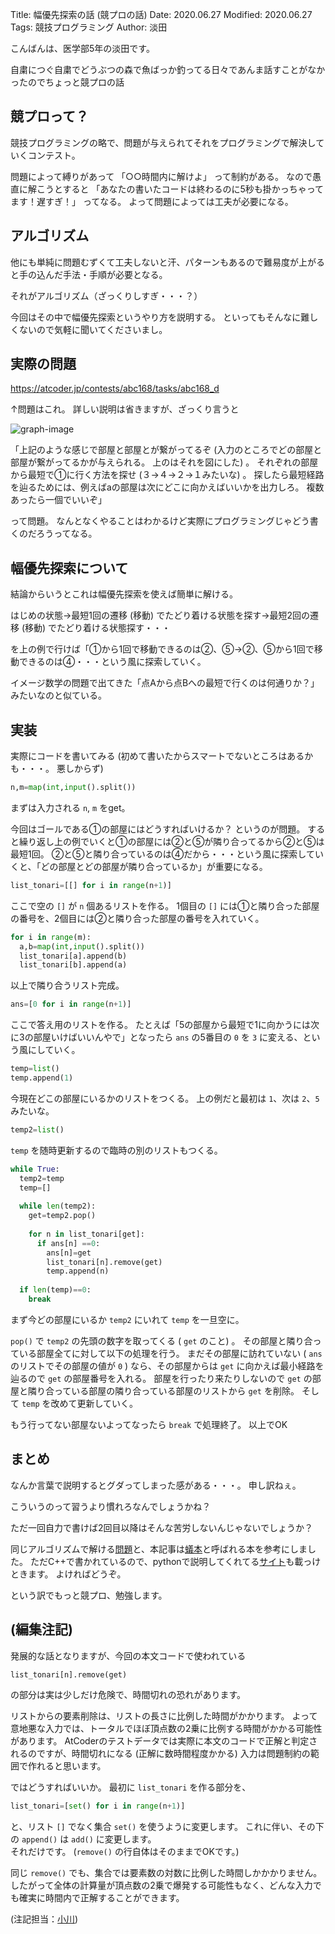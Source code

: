 Title: 幅優先探索の話 (競プロの話)
Date: 2020.06.27
Modified: 2020.06.27
Tags: 競技プログラミング
Author: 淡田

こんばんは、医学部5年の淡田です。

自粛につぐ自粛でどうぶつの森で魚ばっか釣ってる日々であんま話すことがなかったのでちょっと競プロの話

## 競プロって？

競技プログラミングの略で、問題が与えられてそれをプログラミングで解決していくコンテスト。

問題によって縛りがあって
「○○時間内に解けよ」
って制約がある。
なので愚直に解こうとすると
「あなたの書いたコードは終わるのに5秒も掛かっちゃってます！遅すぎ！」
ってなる。
よって問題によっては工夫が必要になる。

## アルゴリズム

他にも単純に問題むずくて工夫しないと汗、パターンもあるので難易度が上がると手の込んだ手法・手順が必要となる。

それがアルゴリズム（ざっくりしすぎ・・・？）

今回はその中で幅優先探索というやり方を説明する。
といってもそんなに難しくないので気軽に聞いてくださいまし。

## 実際の問題

<https://atcoder.jp/contests/abc168/tasks/abc168_d>

↑問題はこれ。
詳しい説明は省きますが、ざっくり言うと

![graph-image]({attach}./images/competition_BFS_figs/image.png)

「上記のような感じで部屋と部屋とが繋がってるぞ
(入力のところでどの部屋と部屋が繋がってるかが与えられる。
上のはそれを図にした) 。
それぞれの部屋から最短で①に行く方法を探せ (３→４→２→１みたいな) 。
探したら最短経路を辿るためには、例えばaの部屋は次にどこに向かえばいいかを出力しろ。
複数あったら一個でいいぞ」

って問題。
なんとなくやることはわかるけど実際にプログラミングじゃどう書くのだろうってなる。

## 幅優先探索について

結論からいうとこれは幅優先探索を使えば簡単に解ける。

はじめの状態→最短1回の遷移 (移動) でたどり着ける状態を探す→最短2回の遷移 (移動) でたどり着ける状態探す・・・

を上の例で行けば「①から1回で移動できるのは②、⑤→②、⑤から1回で移動できるのは④・・・という風に探索していく。

イメージ数学の問題で出てきた「点Aから点Bへの最短で行くのは何通りか？」みたいなのと似ている。

## 実装

実際にコードを書いてみる
(初めて書いたからスマートでないところはあるかも・・・。
悪しからず)
```python
n,m=map(int,input().split())
```

まずは入力される `n`, `m` をget。

今回はゴールである①の部屋にはどうすればいけるか？
というのが問題。
すると繰り返し上の例でいくと①の部屋には②と⑤が隣り合ってるから②と⑤は最短1回。
②と⑤と隣り合っているのは④だから・・・という風に探索していくと、「どの部屋とどの部屋が隣り合っているか」が重要になる。

```python
list_tonari=[[] for i in range(n+1)]
```
ここで空の `[]` が `n` 個あるリストを作る。
1個目の `[]` には①と隣り合った部屋の番号を、2個目には②と隣り合った部屋の番号を入れていく。
```python
for i in range(m):
  a,b=map(int,input().split())
  list_tonari[a].append(b)
  list_tonari[b].append(a)
```
以上で隣り合うリスト完成。

```python
ans=[0 for i in range(n+1)]
```
ここで答え用のリストを作る。
たとえば「5の部屋から最短で1に向かうには次に3の部屋いけばいいんやで」となったら `ans` の5番目の `0` を `3` に変える、という風にしていく。

```python
temp=list()
temp.append(1)
```
今現在どこの部屋にいるかのリストをつくる。
上の例だと最初は `1`、次は `2`、`5` みたいな。

```python
temp2=list()
```
`temp` を随時更新するので臨時の別のリストもつくる。

```python
while True:
  temp2=temp
  temp=[]
  
  while len(temp2):
    get=temp2.pop()
    
    for n in list_tonari[get]:
      if ans[n] ==0:
        ans[n]=get
        list_tonari[n].remove(get)
        temp.append(n)
        
  if len(temp)==0:
    break
```
まず今どの部屋にいるか `temp2` にいれて `temp` を一旦空に。

`pop()` で `temp2` の先頭の数字を取ってくる ( `get` のこと) 。
その部屋と隣り合っている部屋全てに対して以下の処理を行う。
まだその部屋に訪れていない ( `ans` のリストでその部屋の値が `0` ) なら、その部屋からは `get` に向かえば最小経路を辿るので `get` の部屋番号を入れる。
部屋を行ったり来たりしないので `get` の部屋と隣り合っている部屋の隣り合っている部屋のリストから `get` を削除。
そして `temp` を改めて更新していく。

もう行ってない部屋ないよってなったら `break` で処理終了。
以上でOK

## まとめ

なんか言葉で説明するとグダってしまった感がある・・・。
申し訳ねぇ。

こういうのって習うより慣れろなんでしょうかね？

ただ一回自力で書けば2回目以降はそんな苦労しないんじゃないでしょうか？

同じアルゴリズムで解ける[問題](https://atcoder.jp/contests/abc007/tasks/abc007_3)と、本記事は[蟻本](https://www.amazon.co.jp/dp/B00CY9256C/ref=dp-kindle-redirect?_encoding=UTF8&btkr=1)と呼ばれる本を参考にしました。
ただC++で書かれているので、pythonで説明してくれてる[サイト](https://juppy.hatenablog.com)も載っけときます。
よければどうぞ。

という訳でもっと競プロ、勉強します。


## (編集注記)

発展的な話となりますが、今回の本文コードで使われている
```python
list_tonari[n].remove(get)
```
の部分は実は少しだけ危険で、時間切れの恐れがあります。

リストからの要素削除は、リストの長さに比例した時間がかかります。
よって意地悪な入力では、トータルでほぼ頂点数の2乗に比例する時間がかかる可能性があります。
AtCoderのテストデータでは実際に本文のコードで正解と判定されるのですが、時間切れになる (正解に数時間程度かかる) 入力は問題制約の範囲で作れると思います。

ではどうすればいいか。
最初に `list_tonari` を作る部分を、
```python
list_tonari=[set() for i in range(n+1)]
```
と、リスト `[]` でなく集合 `set()` を使うように変更します。
これに伴い、その下の `append()` は `add()` に変更します。  
それだけです。
(`remove()` の行自体はそのままでOKです。)

同じ `remove()` でも、集合では要素数の対数に比例した時間しかかかりません。
したがって全体の計算量が頂点数の2乗で爆発する可能性もなく、どんな入力でも確実に時間内で正解することができます。

(注記担当：[小川]({author}小川))
